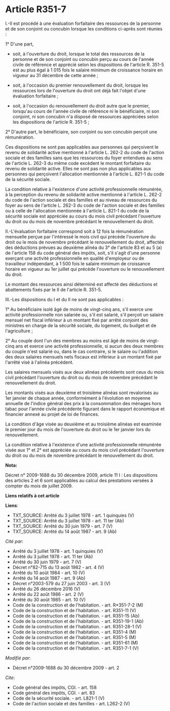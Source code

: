 # Article R351-7

I.-Il est procédé à une évaluation forfaitaire des ressources de la personne et de son conjoint ou concubin lorsque les
conditions ci-après sont réunies : 

1° D'une part,

- soit, à l'ouverture du droit, lorsque le total des ressources de la personne et de son conjoint ou concubin perçu au cours
de l'année civile de référence et apprécié selon les dispositions de l'article R. 351-5 est au plus égal à 1 015 fois le
salaire minimum de croissance horaire en vigueur au 31 décembre de cette année ;

- soit, à l'occasion du premier renouvellement du droit, lorsque les ressources lors de l'ouverture du droit ont déjà fait
l'objet d'une évaluation forfaitaire ;

- soit, à l'occasion du renouvellement du droit autre que le premier, lorsqu'au cours de l'année civile de référence ni le
bénéficiaire, ni son conjoint, ni son concubin n'a disposé de ressources appréciées selon les dispositions de l'article R.
351-5 ; 

2° D'autre part, le bénéficiaire, son conjoint ou son concubin perçoit une rémunération. 

Ces dispositions ne sont pas applicables aux personnes qui perçoivent le revenu de solidarité active mentionné à l'article L.
262-2 du code de l'action sociale et des familles sans que les ressources du foyer entendues au sens de l'article L. 262-3 du
même code excèdent le montant forfaitaire du revenu de solidarité active. Elles ne sont pas non plus applicables aux
personnes qui perçoivent l'allocation mentionnée à l'article L. 821-1 du code de la sécurité sociale. 

La condition relative à l'existence d'une activité professionnelle rémunérée, à la perception du revenu de solidarité active
mentionné à l'article L. 262-2 du code de l'action sociale et des familles et au niveau de ressources du foyer au sens de
l'article L. 262-3 du code de l'action sociale et des familles ou à celle de l'allocation mentionnée à l'article L. 821-1 du
code de la sécurité sociale est appréciée au cours du mois civil précédant l'ouverture du droit ou du mois de novembre
précédant le renouvellement du droit. 

II.-L'évaluation forfaitaire correspond soit à 12 fois la rémunération mensuelle perçue par l'intéressé le mois civil qui
précède l'ouverture du droit ou le mois de novembre précédant le renouvellement du droit, affectée des déductions prévues au
deuxième alinéa du 3° de l'article 83 et au 5 (a) de l'article 158 du code général des impôts, soit, s'il s'agit d'une
personne exerçant une activité professionnelle en qualité d'employeur ou de travailleur indépendant, à 1 500 fois le salaire
minimum de croissance horaire en vigueur au 1er juillet qui précède l'ouverture ou le renouvellement du droit. 

Le montant des ressources ainsi déterminé est affecté des déductions et abattements fixés par le II de l'article R. 351-5. 

III.-Les dispositions du I et du II ne sont pas applicables : 

1° Au bénéficiaire isolé âgé de moins de vingt-cinq ans, s'il exerce une activité professionnelle non salariée ou, s'il est
salarié, s'il perçoit un salaire mensuel net fiscal inférieur à un montant fixé par arrêté conjoint des ministres en charge
de la sécurité sociale, du logement, du budget et de l'agriculture ; 

2° Au couple dont l'un des membres au moins est âgé de moins de vingt-cinq ans et exerce une activité professionnelle, si
aucun des deux membres du couple n'est salarié ou, dans le cas contraire, si le salaire ou l'addition des deux salaires
mensuels nets fiscaux est inférieur à un montant fixé par l'arrêté visé à l'alinéa précédent. 

Les salaires mensuels visés aux deux alinéas précédents sont ceux du mois civil précédant l'ouverture du droit ou du mois de
novembre précédant le renouvellement du droit. 

Les montants visés aux deuxième et troisième alinéas sont revalorisés au 1er janvier de chaque année, conformément à
l'évolution en moyenne annuelle de l'indice général des prix à la consommation des ménages hors tabac pour l'année civile
précédente figurant dans le rapport économique et financier annexé au projet de loi de finances. 

La condition d'âge visée au deuxième et au troisième alinéas est examinée le premier jour du mois de l'ouverture du droit ou
le 1er janvier lors du renouvellement. 

La condition relative à l'existence d'une activité professionnelle rémunérée visée aux 1° et 2° est appréciée au cours du
mois civil précédant l'ouverture du droit ou du mois de novembre précédant le renouvellement du droit.

**Nota:**

Décret n° 2009-1688 du 30 décembre 2009, article 11 I : Les dispositions des articles 2 et 6 sont applicables au calcul des
prestations versées à compter du mois de juillet 2009.

**Liens relatifs à cet article**

**Liens**:

  - TXT_SOURCE: Arrêté du 3 juillet 1978 - art. 1 quinquies (V)
  - TXT_SOURCE: Arrêté du 3 juillet 1978 - art. 11 ter (Ab)
  - TXT_SOURCE: Arrêté du 30 juin 1979 - art. 7 (V)
  - TXT_SOURCE: Arrêté du 14 août 1987 - art. 9 (Ab)

_Cité par_:

  - Arrêté du 3 juillet 1978 - art. 1 quinquies (V)
  - Arrêté du 3 juillet 1978 - art. 11 ter (Ab)
  - Arrêté du 30 juin 1979 - art. 7 (V)
  - Décret n°82-715 du 13 août 1982 - art. 4 (V)
  - Arrêté du 10 août 1984 - art. 10 (V)
  - Arrêté du 14 août 1987 - art. 9 (Ab)
  - Décret n°2003-579 du 27 juin 2003 - art. 3 (V)
  - Arrêté du 26 décembre 2016 (V)
  - Arrêté du 22 août 1986 - art. 2 (V)
  - Arrêté du 30 août 1985 - art. 10 (V)
  - Code de la construction et de l'habitation. - art. R*351-7-2 (M)
  - Code de la construction et de l'habitation. - art. R351-11 (V)
  - Code de la construction et de l'habitation. - art. R351-15 (Ab)
  - Code de la construction et de l'habitation. - art. R351-19-1 (Ab)
  - Code de la construction et de l'habitation. - art. R351-28-1 (V)
  - Code de la construction et de l'habitation. - art. R351-4 (M)
  - Code de la construction et de l'habitation. - art. R351-5 (M)
  - Code de la construction et de l'habitation. - art. R351-61 (M)
  - Code de la construction et de l'habitation. - art. R351-7-1 (V)

_Modifié par_:

  - Décret n°2009-1688 du 30 décembre 2009 - art. 2

_Cite_:

  - Code général des impôts, CGI. - art. 158
  - Code général des impôts, CGI. - art. 83
  - Code de la sécurité sociale. - art. L821-1 (V)
  - Code de l'action sociale et des familles - art. L262-2 (V)
